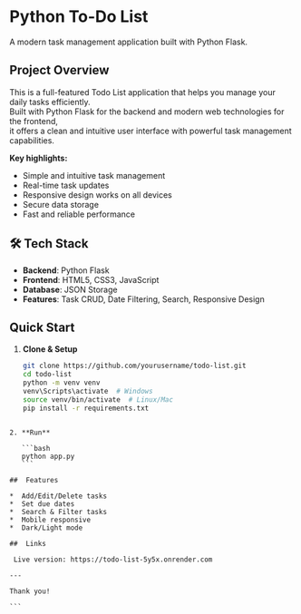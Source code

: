 
#  Python To-Do List

A modern task management application built with Python Flask.

##  Project Overview

This is a full-featured Todo List application that helps you manage your daily tasks efficiently.  
Built with Python Flask for the backend and modern web technologies for the frontend,  
it offers a clean and intuitive user interface with powerful task management capabilities.

**Key highlights:**

- Simple and intuitive task management  
- Real-time task updates  
- Responsive design works on all devices  
- Secure data storage  
- Fast and reliable performance  

## 🛠️ Tech Stack

- **Backend**: Python Flask  
- **Frontend**: HTML5, CSS3, JavaScript  
- **Database**: JSON Storage  
- **Features**: Task CRUD, Date Filtering, Search, Responsive Design  

##  Quick Start

1. **Clone & Setup**  
   ```bash
   git clone https://github.com/yourusername/todo-list.git
   cd todo-list
   python -m venv venv
   venv\Scripts\activate  # Windows
   source venv/bin/activate  # Linux/Mac
   pip install -r requirements.txt
````

2. **Run**

   ```bash
   python app.py
   ```

##  Features

*  Add/Edit/Delete tasks
*  Set due dates
*  Search & Filter tasks
*  Mobile responsive
*  Dark/Light mode

##  Links

 Live version: https://todo-list-5y5x.onrender.com

---

Thank you!

```


